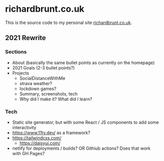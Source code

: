# richardbrunt.co.uk

This is the source code to my personal site [richardbrunt.co.uk](http://richardbrunt.co.uk).

## 2021 Rewrite

### Sections

- About (basically the same bullet points as currently on the homepage)
- 2021 Goals (2-3 bullet points?)
- Projects
    - SocialDistanceWithMe
    - strava weather?
    - lockdown games?
    - Summary, screenshots, tech
    - Why did I make it? What did I learn?

### Tech
- Static site generator, but with some React / JS components to add some interactivity
- https://www.11ty.dev/ as a framework?
- https://tailwindcss.com/
    - https://daisyui.com/ 
- netlify for deployments / builds? OR Githiub actions? Does that work with GH Pages?